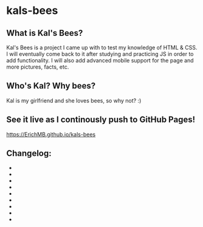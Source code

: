 # kals-bees

## What is Kal's Bees?

Kal's Bees is a project I came up with to test my knowledge of HTML & CSS. I will eventually come back to it after studying and practicing JS in order to add functionality. I will also add advanced mobile support for the page and more pictures, facts, etc. 

## Who's Kal? Why bees?

Kal is my girlfriend and she loves bees, so why not? :)

## See it live as I continously push to GitHub Pages!

https://ErichMB.github.io/kals-bees

## Changelog:

*
*
*
*
*
*
*
*
*

